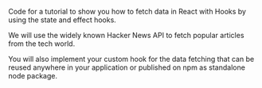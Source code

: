 Code for a tutorial to show you how to fetch data in React with Hooks by using the state and effect hooks. 

We will use the widely known Hacker News API to fetch popular articles from the tech world. 

You will also implement your custom hook for the data fetching that can be reused anywhere in your application or published on npm as standalone node package.
